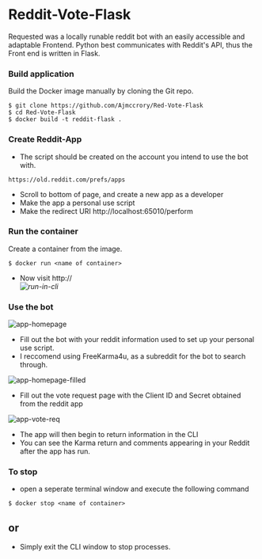 # Reddit-Vote-Flask
Requested was a locally runable reddit bot with an easily accessible and adaptable Frontend. Python best communicates with Reddit's API, thus the Front end is written in Flask.

### Build application
Build the Docker image manually by cloning the Git repo.
```
$ git clone https://github.com/Ajmccrory/Red-Vote-Flask
$ cd Red-Vote-Flask
$ docker build -t reddit-flask .
```
### Create Reddit-App
* The script should be created on the account you intend to use the bot with.
```
https://old.reddit.com/prefs/apps
```
* Scroll to bottom of page, and create a new app as a developer
* Make the app a personal use script
* Make the redirect URI http://localhost:65010/perform
### Run the container
Create a container from the image.
```
$ docker run <name of container>
```
* Now visit http://<address from docker cli>
![run-in-cli](https://user-images.githubusercontent.com/93270610/191367840-6f040530-1265-4449-a601-38a8c3858aad.png)

### Use the bot

![app-homepage](https://user-images.githubusercontent.com/93270610/191361501-282eebf2-729f-43a0-8572-1cdaaaced16a.png)

* Fill out the bot with your reddit information used to set up your personal use script.
* I reccomend using FreeKarma4u, as a subreddit for the bot to search through.

![app-homepage-filled](https://user-images.githubusercontent.com/93270610/191364902-2b3914f1-23d0-4f5a-b65b-72dfb432f6c4.png)

* Fill out the vote request page with the Client ID and Secret obtained from the reddit app

![app-vote-req](https://user-images.githubusercontent.com/93270610/191364934-42a969bf-9775-4591-891e-912ced2bc0d3.png)

* The app will then begin to return information in the CLI
* You can see the Karma return and comments appearing in your Reddit after the app has run.
### To stop
* open a seperate terminal window and execute the following command
```
$ docker stop <name of container>
```
## or
* Simply exit the CLI window to stop processes.


